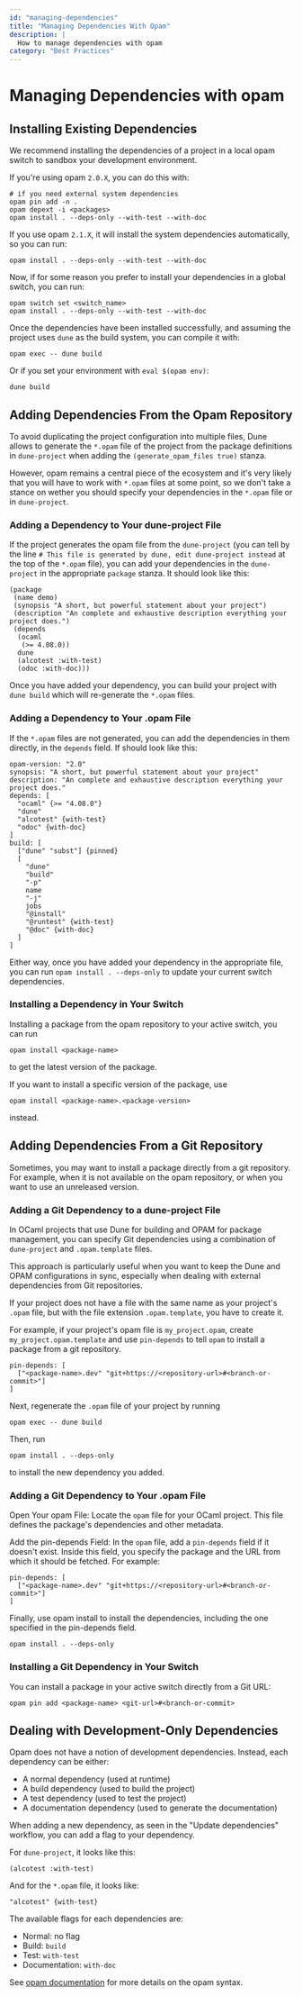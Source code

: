 ```yaml
---
id: "managing-dependencies"
title: "Managing Dependencies With Opam"
description: |
  How to manage dependencies with opam
category: "Best Practices"
---
```


# Managing Dependencies with opam

## Installing Existing Dependencies

We recommend installing the dependencies of a project in a local opam switch to sandbox your development environment.

If you're using opam `2.0.X`, you can do this with:

```
# if you need external system dependencies
opam pin add -n .
opam depext -i <packages>
opam install . --deps-only --with-test --with-doc
```

If you use opam `2.1.X`, it will install the system dependencies automatically, so you can run:

```
opam install . --deps-only --with-test --with-doc
```

Now, if for some reason you prefer to install your dependencies in a global switch, you can run:

```
opam switch set <switch_name>
opam install . --deps-only --with-test --with-doc
```

Once the dependencies have been installed successfully, and assuming the project uses `dune` as the build system, you can compile it with:

```
opam exec -- dune build
```

Or if you set your environment with `eval $(opam env)`:

```
dune build
```

## Adding Dependencies From the Opam Repository

To avoid duplicating the project configuration into multiple files, Dune allows to generate the `*.opam` file of the project from the 
package definitions in `dune-project` when adding the `(generate_opam_files true)` stanza.

However, opam remains a central piece of the ecosystem and it's very likely that you will have to work with `*.opam` files at some point,
so we don't take a stance on wether you should specify your dependencies in the `*.opam` file or in `dune-project`.

### Adding a Dependency to Your dune-project File

If the project generates the opam file from the `dune-project` (you can tell by the line `# This file is generated by dune, edit dune-project instead` at the top of the `*.opam` file), you can add your dependencies in the `dune-project` in the appropriate `package` stanza. It should look like this:

```dune
(package
 (name demo)
 (synopsis "A short, but powerful statement about your project")
 (description "An complete and exhaustive description everything your project does.")
 (depends
  (ocaml
   (>= 4.08.0))
  dune
  (alcotest :with-test)
  (odoc :with-doc)))
```

Once you have added your dependency, you can build your project with `dune build` which will re-generate the `*.opam` files.

### Adding a Dependency to Your .opam File

If the `*.opam` files are not generated, you can add the dependencies in them directly, in the `depends` field. If should look like this:


```opam
opam-version: "2.0"
synopsis: "A short, but powerful statement about your project"
description: "An complete and exhaustive description everything your project does."
depends: [
  "ocaml" {>= "4.08.0"}
  "dune"
  "alcotest" {with-test}
  "odoc" {with-doc}
]
build: [
  ["dune" "subst"] {pinned}
  [
    "dune"
    "build"
    "-p"
    name
    "-j"
    jobs
    "@install"
    "@runtest" {with-test}
    "@doc" {with-doc}
  ]
]
```

Either way, once you have added your dependency in the appropriate file, you can run `opam install . --deps-only` to update your current switch dependencies.

### Installing a Dependency in Your Switch

Installing a package from the opam repository to your active switch, you can run
```
opam install <package-name>
```

to get the latest version of the package.

If you want to install a specific version of the package, use
```
opam install <package-name>.<package-version>
```

instead.

## Adding Dependencies From a Git Repository

Sometimes, you may want to install a package directly from a git repository. For example, when it is not available on the opam repository, or when you want to use an unreleased version.

### Adding a Git Dependency to a dune-project File

In OCaml projects that use Dune for building and OPAM for package management, you can specify Git dependencies using a combination of `dune-project` and `.opam.template` files.

This approach is particularly useful when you want to keep the Dune and OPAM configurations in sync, especially when dealing with external dependencies from Git repositories.

If your project does not have a file with the same name as your project's `.opam` file, but with the file extension `.opam.template`, you have to create it.

For example, if your project's opam file is `my_project.opam`, create `my_project.opam.template` and use `pin-depends` to tell `opam` to install a package from a git repository.

```
pin-depends: [
  ["<package-name>.dev" "git+https://<repository-url>#<branch-or-commit>"]
]
```

Next, regenerate the `.opam` file of your project by running
```
opam exec -- dune build
```

Then, run
```
opam install . --deps-only
```

to install the new dependency you added.

### Adding a Git Dependency to Your .opam File

Open Your opam File: Locate the `opam` file for your OCaml project. This file defines the package's dependencies and other metadata.

Add the pin-depends Field: In the `opam` file, add a `pin-depends` field if it doesn't exist. Inside this field, you specify the package and the URL from which it should be fetched. For example:

```
pin-depends: [
  ["<package-name>.dev" "git+https://<repository-url>#<branch-or-commit>"]
]
```

Finally, use opam install to install the dependencies, including the one specified in the pin-depends field.

```
opam install . --deps-only
```

### Installing a Git Dependency in Your Switch

You can install a package in your active switch directly from a Git URL:

```
opam pin add <package-name> <git-url>#<branch-or-commit>
```

## Dealing with Development-Only Dependencies

Opam does not have a notion of development dependencies. Instead, each dependency can be either:

- A normal dependency (used at runtime)
- A build dependency (used to build the project)
- A test dependency (used to test the project)
- A documentation dependency (used to generate the documentation)

When adding a new dependency, as seen in the "Update dependencies" workflow, you can add a flag to your dependency.

For `dune-project`, it looks like this:

```dune
(alcotest :with-test)
```

And for the `*.opam` file, it looks like:

```opam
"alcotest" {with-test}
```

The available flags for each dependencies are:

- Normal: no flag
- Build: `build`
- Test: `with-test`
- Documentation: `with-doc`

See [opam documentation](https://opam.ocaml.org/doc/Manual.html#Package-variables) for more details on the opam syntax.

